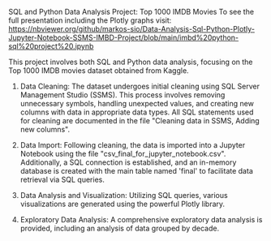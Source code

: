 SQL and Python Data Analysis Project: Top 1000 IMDB Movies
To see the full presentation including the Plotly graphs visit: https://nbviewer.org/github/markos-sio/Data-Analysis-Sql-Python-Plotly-Jupyter-Notebook-SSMS-IMBD-Project/blob/main/imbd%20python-sql%20project%20.ipynb

This project involves both SQL and Python data analysis, focusing on the Top 1000 IMDB movies dataset obtained from Kaggle.

1. Data Cleaning:
The dataset undergoes initial cleaning using SQL Server Management Studio (SSMS). This process involves removing unnecessary symbols, handling unexpected values, and creating new columns with data in appropriate data types. All SQL statements used for cleaning are documented in the file "Cleaning data in SSMS, Adding new columns".

2. Data Import:
Following cleaning, the data is imported into a Jupyter Notebook using the file "csv_final_for_jupyter_notebook.csv". Additionally, a SQL connection is established, and an in-memory database is created with the main table named 'final' to facilitate data retrieval via SQL queries.

3. Data Analysis and Visualization:
Utilizing SQL queries, various visualizations are generated using the powerful Plotly library.

4. Exploratory Data Analysis:
A comprehensive exploratory data analysis is provided, including an analysis of data grouped by decade.

